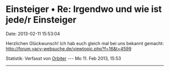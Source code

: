 Einsteiger • Re: Irgendwo und wie ist jede/r Einsteiger
=======================================================

Date: 2013-02-11 15:53:04

Herzlichen Glückwunsch! Ich hab euch gleich mal bei uns bekannt gemacht:
<http://forum.yacy-websuche.de/viewtopic.php?f=16&t=4599>

Statistik: Verfasst von
[Orbiter](http://forum.suma-ev.de/memberlist.php?mode=viewprofile&u=57)
--- Mo 11. Feb 2013, 15:53

------------------------------------------------------------------------
